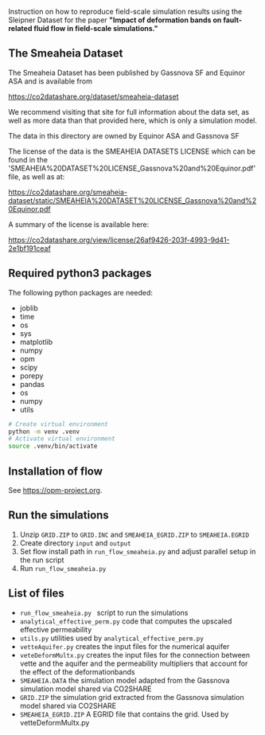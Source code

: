 Instruction on how to reproduce field-scale simulation results using the Sleipner Dataset for
the paper **"Impact of deformation bands on fault-related fluid flow in field-scale simulations."**

## The Smeaheia Dataset
The Smeaheia Dataset has been published by Gassnova SF and Equinor ASA
and is available from

   https://co2datashare.org/dataset/smeaheia-dataset

We recommend visiting that site for full information about the data set,
as well as more data than that provided here, which is only a simulation
model.

The data in this directory are owned by Equinor ASA and Gassnova SF

The license of the data is the SMEAHEIA DATASETS LICENSE
which can be found in the 'SMEAHEIA%20DATASET%20LICENSE_Gassnova%20and%20Equinor.pdf' file, as well as at:

   https://co2datashare.org/smeaheia-dataset/static/SMEAHEIA%20DATASET%20LICENSE_Gassnova%20and%20Equinor.pdf

A summary of the license is available here:

   https://co2datashare.org/view/license/26af9426-203f-4993-9d41-2e1bf191ceaf

## Required python3 packages
The following python packages are needed:
* joblib
* time
* os
* sys
* matplotlib
* numpy
* opm
* scipy
* porepy
* pandas
* os
* numpy
* utils

```bash
# Create virtual environment
python -m venv .venv
# Activate virtual environment
source .venv/bin/activate
```
## Installation of flow



See https://opm-project.org.

## Run the simulations
1. Unzip ```GRID.ZIP``` to ```GRID.INC``` and ```SMEAHEIA_EGRID.ZIP``` to ```SMEAHEIA.EGRID```
2. Create directory ```input``` and ```output```
3. Set flow install path in ```run_flow_smeaheia.py``` and adjust parallel setup in the run script
4. Run ```run_flow_smeaheia.py```

## List of files
* ```run_flow_smeaheia.py ``` script to run the simulations
* ```analytical_effective_perm.py``` code that computes the upscaled effective permeability
* ```utils.py``` utilities used by ```analytical_effective_perm.py```
* ```vetteAquifer.py``` creates the input files for the numerical aquifer
* ```veteDeformMultx.py``` creates the input files for the connection between vette and the aquifer and the permeability multipliers that account for the effect of the deformationbands
* ```SMEAHEIA.DATA``` the simulation model adapted from the Gassnova simulation model shared via CO2SHARE
* ```GRID.ZIP``` the simulation grid extracted from the Gassnova simulation model shared via CO2SHARE
* ```SMEAHEIA_EGRID.ZIP``` A EGRID file that contains the grid. Used by vetteDeformMultx.py
